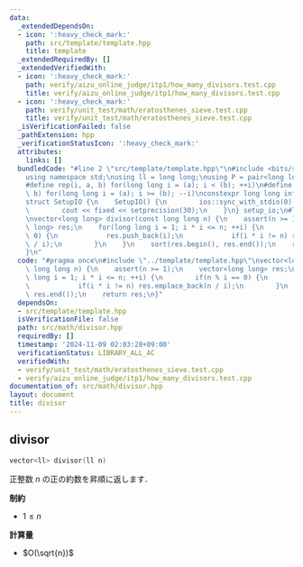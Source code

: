 ```yaml
---
data:
  _extendedDependsOn:
  - icon: ':heavy_check_mark:'
    path: src/template/template.hpp
    title: template
  _extendedRequiredBy: []
  _extendedVerifiedWith:
  - icon: ':heavy_check_mark:'
    path: verify/aizu_online_judge/itp1/how_many_divisors.test.cpp
    title: verify/aizu_online_judge/itp1/how_many_divisors.test.cpp
  - icon: ':heavy_check_mark:'
    path: verify/unit_test/math/eratosthenes_sieve.test.cpp
    title: verify/unit_test/math/eratosthenes_sieve.test.cpp
  _isVerificationFailed: false
  _pathExtension: hpp
  _verificationStatusIcon: ':heavy_check_mark:'
  attributes:
    links: []
  bundledCode: "#line 2 \"src/template/template.hpp\"\n#include <bits/stdc++.h>\n\
    using namespace std;\nusing ll = long long;\nusing P = pair<long long, long long>;\n\
    #define rep(i, a, b) for(long long i = (a); i < (b); ++i)\n#define rrep(i, a,\
    \ b) for(long long i = (a); i >= (b); --i)\nconstexpr long long inf = 4e18;\n\
    struct SetupIO {\n    SetupIO() {\n        ios::sync_with_stdio(0);\n        cin.tie(0);\n\
    \        cout << fixed << setprecision(30);\n    }\n} setup_io;\n#line 3 \"src/math/divisor.hpp\"\
    \nvector<long long> divisor(const long long n) {\n    assert(n >= 1);\n    vector<long\
    \ long> res;\n    for(long long i = 1; i * i <= n; ++i) {\n        if(n % i ==\
    \ 0) {\n            res.push_back(i);\n            if(i * i != n) res.emplace_back(n\
    \ / i);\n        }\n    }\n    sort(res.begin(), res.end());\n    return res;\n\
    }\n"
  code: "#pragma once\n#include \"../template/template.hpp\"\nvector<long long> divisor(const\
    \ long long n) {\n    assert(n >= 1);\n    vector<long long> res;\n    for(long\
    \ long i = 1; i * i <= n; ++i) {\n        if(n % i == 0) {\n            res.push_back(i);\n\
    \            if(i * i != n) res.emplace_back(n / i);\n        }\n    }\n    sort(res.begin(),\
    \ res.end());\n    return res;\n}"
  dependsOn:
  - src/template/template.hpp
  isVerificationFile: false
  path: src/math/divisor.hpp
  requiredBy: []
  timestamp: '2024-11-09 02:03:28+09:00'
  verificationStatus: LIBRARY_ALL_AC
  verifiedWith:
  - verify/unit_test/math/eratosthenes_sieve.test.cpp
  - verify/aizu_online_judge/itp1/how_many_divisors.test.cpp
documentation_of: src/math/divisor.hpp
layout: document
title: divisor
---
```


## divisor

```cpp
vector<ll> divisor(ll n)
```

正整数 $n$ の正の約数を昇順に返します．

**制約**

- $1 \leq n$

**計算量**

- $O(\sqrt{n})$